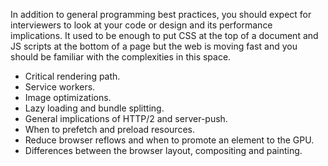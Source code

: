 In addition to general programming best practices, you should expect for interviewers to look at your code or design and its performance implications. It used to be enough to put CSS at the top of a document and JS scripts at the bottom of a page but the web is moving fast and you should be familiar with the complexities in this space.
- Critical rendering path.
- Service workers.
- Image optimizations.
- Lazy loading and bundle splitting.
- General implications of HTTP/2 and server-push.
- When to prefetch and preload resources.
- Reduce browser reflows and when to promote an element to the GPU.
- Differences between the browser layout, compositing and painting.
